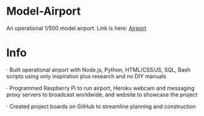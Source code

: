 # Model-Airport
An operational 1/500 model airport. Link is here: [Airport](https://model-airport.herokuapp.com)

# Info
· Built operational airport with Node.js, Python, HTML/CSS/JS, SQL, Bash scripts using only inspiration plus research and no DIY manuals

· Programmed Raspberry Pi to run airport, Heroku webcam and messaging proxy servers to broadcast worldwide, and website to showcase the project

· Created project boards on GitHub to streamline planning and construction
